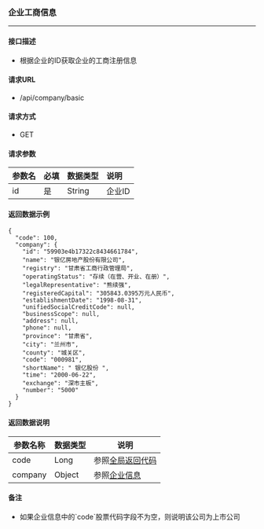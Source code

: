 ### 企业工商信息

---

#### 接口描述

* 根据企业的ID获取企业的工商注册信息

#### 请求URL

* /api/company/basic

#### 请求方式

* GET

#### 请求参数

| 参数名 | 必填 | 数据类型 | 说明 |
| :--- | :--- | :--- | :--- |
| id | 是 | String | 企业ID |

#### 返回数据示例

```
{
  "code": 100,
  "company": {
    "id": "59903e4b17322c8434661784",
    "name": "银亿房地产股份有限公司",
    "registry": "甘肃省工商行政管理局",
    "operatingStatus": "存续（在营、开业、在册）",
    "legalRepresentative": "熊续强",
    "registeredCapital": "305843.0395万元人民币",
    "establishmentDate": "1998-08-31",
    "unifiedSocialCreditCode": null,
    "businessScope": null,
    "address": null,
    "phone": null,
    "province": "甘肃省",
    "city": "兰州市",
    "county": "城关区",
    "code": "000981",
    "shortName": " 银亿股份 ",
    "time": "2000-06-22",
    "exchange": "深市主板",
    "number": "5000"
  }
}
```

#### 返回数据说明

| 参数名称 | 数据类型 | 说明 |
| --- | --- | --- |
| code | Long | 参照[全局返回代码](/数据词典.md) |
| company | Object | 参照[企业信息](/shu-ju-ci-dian/qi-ye-xin-xi.md) |

#### 备注

* 如果企业信息中的\`code\`股票代码字段不为空，则说明该公司为上市公司



